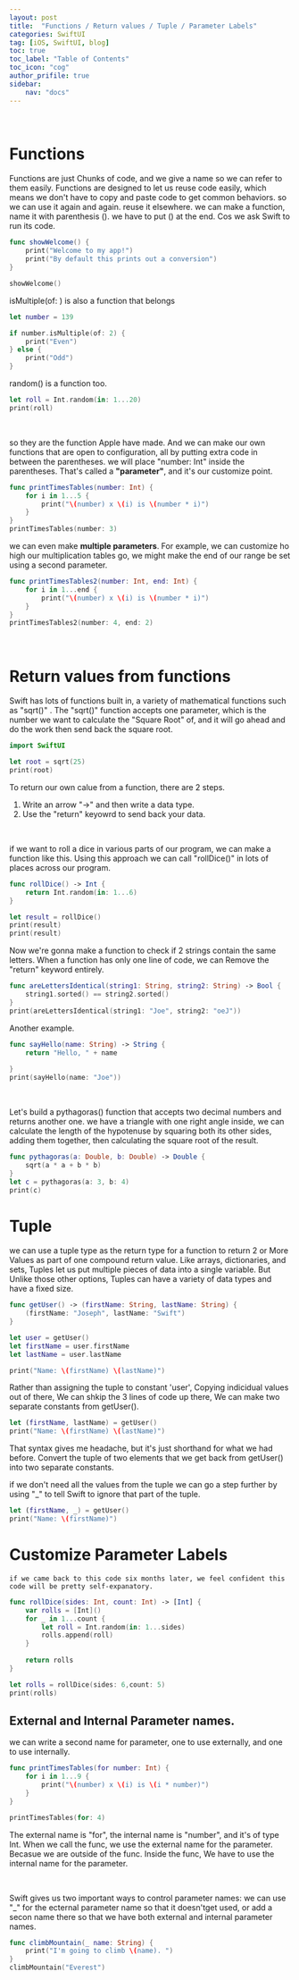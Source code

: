 ```yaml
---
layout: post
title:  "Functions / Return values / Tuple / Parameter Labels"
categories: SwiftUI
tag: [iOS, SwiftUI, blog]
toc: true
toc_label: "Table of Contents"
toc_icon: "cog"
author_prifile: true
sidebar:
    nav: "docs"
---
```


<br/>

# Functions

Functions are just Chunks of code, and we give a name so we can refer to them easily. Functions are designed to let us reuse code easily, which means we don't have to copy and paste code to get common behaviors. so we can use it again and again. reuse it elsewhere.
we can make a function, name it with parenthesis (). we have to put () at the end. Cos we ask Swift to run its code.
```swift
func showWelcome() {
    print("Welcome to my app!")
    print("By default this prints out a conversion")
}

showWelcome()
``` 

isMultiple(of: ) is also a function that belongs
```swift
let number = 139

if number.isMultiple(of: 2) {
    print("Even")
} else {
    print("Odd")
}
```

random() is a function too.
```swift
let roll = Int.random(in: 1...20)
print(roll)
```
<br/>

so they are the function Apple have made. And we can make our own functions that are open to configuration, all by putting extra code in between the parentheses.
we will place "number: Int" inside the parentheses. That's called a **"parameter"**, and it's our customize point. 
```swift
func printTimesTables(number: Int) {
    for i in 1...5 {
        print("\(number) x \(i) is \(number * i)")
    }
}
printTimesTables(number: 3)
```

we can even make **multiple parameters**. For example, we can customize ho high our multiplication tables go, we might make the end of our range be set using a second parameter.
```swift
func printTimesTables2(number: Int, end: Int) {
    for i in 1...end {
        print("\(number) x \(i) is \(number * i)")
    }
}
printTimesTables2(number: 4, end: 2)
```
<br/>

# Return values from functions
Swift has lots of functions built in, a variety of mathematical functions such as "sqrt()" . The "sqrt()" function accepts one parameter, which is the number we want to calculate the "Square Root" of, and it will go ahead and do the work then send back the square root.

```swift
import SwiftUI

let root = sqrt(25)
print(root)
```

To return our own calue from a function, there are 2 steps.
1. Write an arrow "->" and then write a data type.
2. Use the "return" keyowrd to send back your data.

<br/>

if we want to roll a dice in various parts of our program, we can make a function like this. Using this approach we can call "rollDice()" in lots of places across our program.
```swift
func rollDice() -> Int {
    return Int.random(in: 1...6)
}

let result = rollDice()
print(result)
print(result)
```

Now we're gonna make a function to check if 2 strings contain the same letters. When a function has only one line of code, we can Remove the "return" keyword entirely.
```swift
func areLettersIdentical(string1: String, string2: String) -> Bool {
    string1.sorted() == string2.sorted()
}
print(areLettersIdentical(string1: "Joe", string2: "oeJ"))
```

Another example.
```swift
func sayHello(name: String) -> String {
    return "Hello, " + name
    
}
print(sayHello(name: "Joe"))
```

<br/>

Let's build a pythagoras() function that accepts two decimal numbers and returns another one.
we have a triangle with one right angle inside, we can calculate the length of the hypotenuse by squaring both its other sides, adding them together, then calculating the square root of the result.
```swift
func pythagoras(a: Double, b: Double) -> Double {
    sqrt(a * a + b * b)
}
let c = pythagoras(a: 3, b: 4)
print(c)
```


# Tuple
we can use a tuple type as the return type for a function to return 2 or More Values as part of one compound return value.
Like arrays, dictionaries, and sets, Tuples let us put multiple pieces of data into a single variable. But Unlike those other options, Tuples can have a variety of data types and have a fixed size. 
```swift
func getUser() -> (firstName: String, lastName: String) {
    (firstName: "Joseph", lastName: "Swift")
}

let user = getUser()
let firstName = user.firstName
let lastName = user.lastName

print("Name: \(firstName) \(lastName)")
```

Rather than assigning the tuple to constant 'user', Copying indicidual values out of there, We can shkip the 3 lines of code up there, We can make two separate constants from getUser().
```swift
let (firstName, lastName) = getUser()
print("Name: \(firstName) \(lastName)")
```

That syntax gives me headache, but it's just shorthand for what we had before. Convert the tuple of two elements that we get back from getUser() into two separate constants.

if we don't need all the values from the tuple we can go a step further by using "_" to tell Swift to ignore that part of the tuple.
```swift
let (firstName, _) = getUser()
print("Name: \(firstName)")
```

# Customize Parameter Labels
    if we came back to this code six months later, we feel confident this code will be pretty self-expanatory.
```swift
func rollDice(sides: Int, count: Int) -> [Int] {
    var rolls = [Int]()
    for _ in 1...count {
        let roll = Int.random(in: 1...sides)
        rolls.append(roll)
    }
    
    return rolls
}

let rolls = rollDice(sides: 6,count: 5)
print(rolls)
```

## External and Internal Parameter names.
we can write a second name for parameter, one to use externally, and one to use internally.
```swift
func printTimesTables(for number: Int) {
    for i in 1...9 {
        print("\(number) x \(i) is \(i * number)")
    }
}

printTimesTables(for: 4)
```

The external name is "for", the internal name is "number", and it's of type Int.
When we call the func, we use the external name for the parameter. Becasue we are outside of the func.
Inside the func, We have to use the internal name for the parameter.
    
<br/>

Swift gives us two important ways to control parameter names: we can use "_" for the ecternal parameter name so that it doesn'tget used, or add a secon name there so that we have both external and internal parameter names. 
```swift
func climbMountain(_ name: String) {
    print("I'm going to climb \(name). ")
}
climbMountain("Everest")
```
